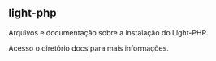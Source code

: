 ## light-php

Arquivos e documentação sobre a instalação do Light-PHP.

Acesso o diretório docs para mais informações.